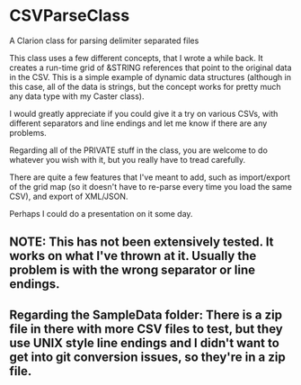 # CSVParseClass
A Clarion class for parsing delimiter separated files

This class uses a few different concepts, that I wrote a while back. 
It creates a run-time grid of &STRING references that point to the original data in the CSV.
This is a simple example of dynamic data structures (although in this case, all of the data is strings, but the concept works for pretty much any data type with my Caster class).

I would greatly appreciate if you could give it a try on various CSVs, with different separators and line endings and let me know if there are any problems.

Regarding all of the PRIVATE stuff in the class, you are welcome to do whatever you wish with it, but you really have to tread carefully.

There are quite a few features that I've meant to add, such as import/export of the grid map (so it doesn't have to re-parse every time you load the same CSV), and export of XML/JSON.

Perhaps I could do a presentation on it some day. 

## NOTE: This has not been extensively tested. It works on what I've thrown at it. Usually the problem is with the wrong separator or line endings.

## Regarding the SampleData folder: There is a zip file in there with more CSV files to test, but they use UNIX style line endings and I didn't want to get into git conversion issues, so they're in a zip file.